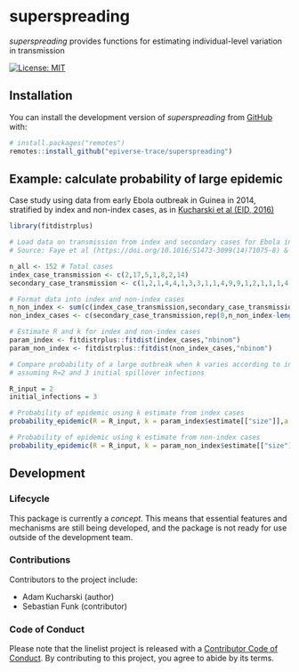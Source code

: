 
<!-- README.md is generated from README.Rmd. Please edit that file -->

# superspreading

*superspreading* provides functions for estimating individual-level
variation in transmission

<!-- badges: start -->

[![License:
MIT](https://img.shields.io/badge/License-MIT-yellow.svg)](https://opensource.org/licenses/MIT)
<!-- badges: end -->

## Installation

You can install the development version of *superspreading* from
[GitHub](https://github.com/) with:

``` r
# install.packages("remotes")
remotes::install_github("epiverse-trace/superspreading")
```

## Example: calculate probability of large epidemic

Case study using data from early Ebola outbreak in Guinea in 2014,
stratified by index and non-index cases, as in [Kucharski et al (EID,
2016)](https://doi.org/10.3201%2Feid2201.151410)

``` r
library(fitdistrplus)

# Load data on transmission from index and secondary cases for Ebola in 2014
# Source: Faye et al (https://doi.org/10.1016/S1473-3099(14)71075-8) & Althaus et al: https://doi.org/10.1016/S1473-3099(15)70135-0

n_all <- 152 # Total cases
index_case_transmission <- c(2,17,5,1,8,2,14)
secondary_case_transmission <- c(1,2,1,4,4,1,3,3,1,1,4,9,9,1,2,1,1,1,4,3,3,4,2,5,1,2,2,1,9,1,3,1,2,1,1,2) 

# Format data into index and non-index cases
n_non_index <- sum(c(index_case_transmission,secondary_case_transmission)) # Total non-index cases
non_index_cases <- c(secondary_case_transmission,rep(0,n_non_index-length(secondary_case_transmission))) # Transmission from all non-index cases

# Estimate R and k for index and non-index cases
param_index <- fitdistrplus::fitdist(index_cases,"nbinom") 
param_non_index <- fitdistrplus::fitdist(non_index_cases,"nbinom") 

# Compare probability of a large outbreak when k varies according to index/non-index values, 
# assuming R=2 and 3 initial spillover infections

R_input = 2
initial_infections = 3

# Probability of epidemic using k estimate from index cases
probability_epidemic(R = R_input, k = param_index$estimate[["size"]],a = initial_infections)

# Probability of epidemic using k estimate from non-index cases
probability_epidemic(R = R_input, k = param_non_index$estimate[["size"]],a = initial_infections)
```

## Development

### Lifecycle

This package is currently a *concept*. This means that essential
features and mechanisms are still being developed, and the package is
not ready for use outside of the development team.

### Contributions

Contributors to the project include:

-   Adam Kucharski (author)
-   Sebastian Funk (contributor)

### Code of Conduct

Please note that the linelist project is released with a [Contributor
Code of
Conduct](https://github.com/epiverse-trace/.github/blob/main/CODE_OF_CONDUCT.md).
By contributing to this project, you agree to abide by its terms.
